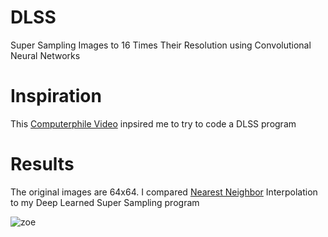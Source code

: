 # DLSS
Super Sampling Images to 16 Times Their Resolution using Convolutional Neural Networks <br/>

# Inspiration
This [Computerphile Video](https://www.youtube.com/watch?v=_DPRt3AcUEY) inpsired me to try to code a DLSS program

# Results
The original images are 64x64. I compared [Nearest Neighbor](https://pillow.readthedocs.io/en/3.1.x/reference/Image.html#PIL.Image.Image.resize) Interpolation to my Deep Learned Super Sampling program

![zoe](https://raw.githubusercontent.com/vee-upatising/DLSS/master/Results/league%20GIF.gif)
